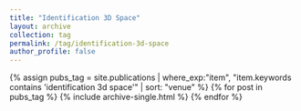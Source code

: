 ```yaml
---
title: "Identification 3D Space"
layout: archive
collection: tag
permalink: /tag/identification-3d-space
author_profile: false
---
```


{% assign pubs_tag = site.publications | where_exp:"item", "item.keywords contains 'identification 3d space'" | sort: "venue" %}
{% for post in pubs_tag %}
  {% include archive-single.html %}
{% endfor %}